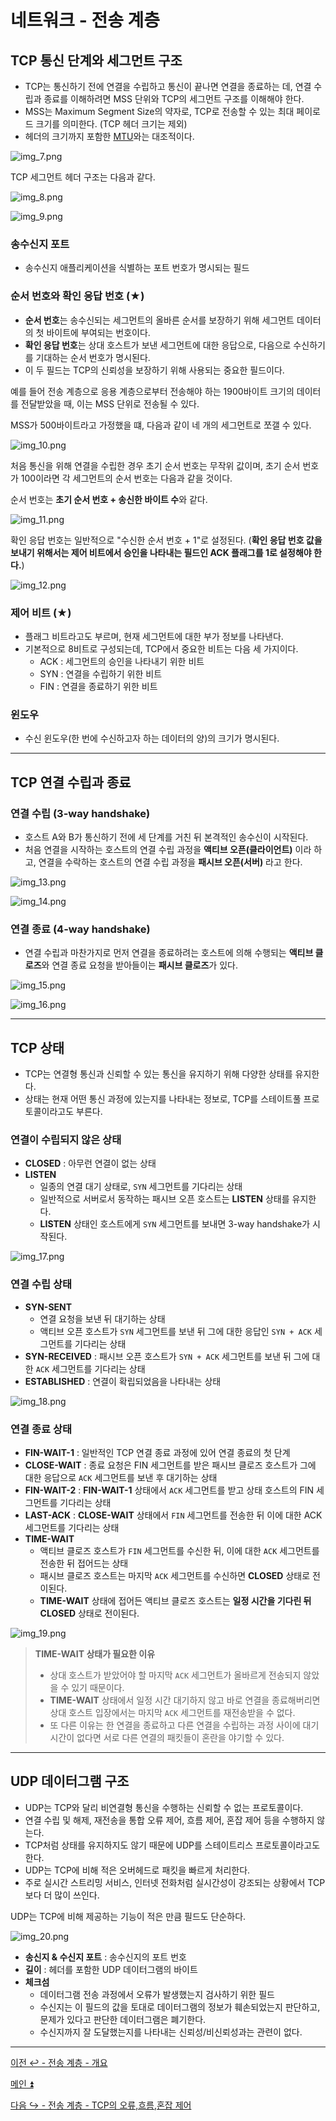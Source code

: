 # 네트워크 - 전송 계층

## TCP 통신 단계와 세그먼트 구조

- TCP는 통신하기 전에 연결을 수립하고 통신이 끝나면 연결을 종료하는 데, 연결 수립과 종료를 이해하려면 MSS 단위와
TCP의 세그먼트 구조를 이해해야 한다.
- MSS는 Maximum Segment Size의 약자로, TCP로 전송할 수 있는 최대 페이로드 크기를 의미한다. (TCP 헤더 크기는 제외)
- 헤더의 크기까지 포함한 [MTU](https://github.com/genesis12345678/TIL/blob/main/cs/network/network_layer/Basic.md#%EC%9D%B8%ED%84%B0%EB%84%B7-%ED%94%84%EB%A1%9C%ED%86%A0%EC%BD%9C-ip--internet-protocol)와는 대조적이다.

![img_7.png](image/img_7.png)

TCP 세그먼트 헤더 구조는 다음과 같다.

![img_8.png](image/img_8.png)

![img_9.png](image/img_9.png)

### 송수신지 포트

- 송수신지 애플리케이션을 식별하는 포트 번호가 명시되는 필드

### 순서 번호와 확인 응답 번호 (★)

- **순서 번호**는 송수신되는 세그먼트의 올바른 순서를 보장하기 위해 세그먼트 데이터의 첫 바이트에 부여되는 번호이다.
- **확인 응답 번호**는 상대 호스트가 보낸 세그먼트에 대한 응답으로, 다음으로 수신하기를 기대하는 순서 번호가 명시된다.
- 이 두 필드는 TCP의 신뢰성을 보장하기 위해 사용되는 중요한 필드이다.

예를 들어 전송 계층으로 응용 계층으로부터 전송해야 하는 1900바이트 크기의 데이터를 전달받았을 때, 이는 MSS 단위로
전송될 수 있다.

MSS가 500바이트라고 가정했을 떄, 다음과 같이 네 개의 세그먼트로 쪼갤 수 있다.

![img_10.png](image/img_10.png)

처음 통신을 위해 연결을 수립한 경우 초기 순서 번호는 무작위 값이며, 초기 순서 번호가 100이라면 각 세그먼트의
순서 번호는 다음과 같을 것이다. 

순서 번호는 **초기 순서 번호 + 송신한 바이트 수**와 같다.

![img_11.png](image/img_11.png)

확인 응답 번호는 일반적으로 "수신한 순서 번호 + 1"로 설정된다. (**확인 응답 번호 값을 보내기 위해서는
제어 비트에서 승인을 나타내는 필드인 ACK 플래그를 1로 설정해야 한다.**)

![img_12.png](image/img_12.png)

### 제어 비트 (★)

- 플래그 비트라고도 부르며, 현재 세그먼트에 대한 부가 정보를 나타낸다.
- 기본적으로 8비트로 구성되는데, TCP에서 중요한 비트는 다음 세 가지이다.
  - ACK : 세그먼트의 승인을 나타내기 위한 비트
  - SYN : 연결을 수립하기 위한 비트
  - FIN : 연결을 종료하기 위한 비트

### 윈도우

- 수신 윈도우(한 번에 수신하고자 하는 데이터의 양)의 크기가 명시된다.

---

## TCP 연결 수립과 종료

### 연결 수립 (3-way handshake)

- 호스트 A와 B가 통신하기 전에 세 단계를 거친 뒤 본격적인 송수신이 시작된다.
- 처음 연결을 시작하는 호스트의 연결 수립 과정을 **액티브 오픈(클라이언트)** 이라 하고, 연결을 수락하는 호스트의
연결 수립 과정을 **패시브 오픈(서버)** 라고 한다.

![img_13.png](image/img_13.png)

![img_14.png](image/img_14.png)

### 연결 종료 (4-way handshake)

- 연결 수립과 마찬가지로 먼저 연결을 종료하려는 호스트에 의해 수행되는 **액티브 클로즈**와 연결 종료 요청을 받아들이는
**패시브 클로즈**가 있다.

![img_15.png](image/img_15.png)

![img_16.png](image/img_16.png)

---

## TCP 상태

- TCP는 연결형 통신과 신뢰할 수 있는 통신을 유지하기 위해 다양한 상태를 유지한다.
- 상태는 현재 어떤 통신 과정에 있는지를 나타내는 정보로, TCP를 스테이트풀 프로토콜이라고도 부른다.

### 연결이 수립되지 않은 상태

- **CLOSED** : 아무런 연결이 없는 상태
- **LISTEN**
  - 일종의 연결 대기 상태로, `SYN` 세그먼트를 기다리는 상태
  - 일반적으로 서버로서 동작하는 패시브 오픈 호스트는 **LISTEN** 상태를 유지한다.
  - **LISTEN** 상태인 호스트에게 `SYN` 세그먼트를 보내면 3-way handshake가 시작된다.

![img_17.png](image/img_17.png)

### 연결 수립 상태

- **SYN-SENT**
  - 연결 요청을 보낸 뒤 대기하는 상태
  - 액티브 오픈 호스트가 `SYN` 세그먼트를 보낸 뒤 그에 대한 응답인 `SYN + ACK` 세그먼트를 기다리는 상태
- **SYN-RECEIVED** : 패시브 오픈 호스트가 `SYN + ACK` 세그먼트를 보낸 뒤 그에 대한 `ACK` 세그먼트를 기다리는 상태
- **ESTABLISHED** : 연결이 확립되었음을 나타내는 상태

![img_18.png](image/img_18.png)

### 연결 종료 상태

- **FIN-WAIT-1** : 일반적인 TCP 연결 종료 과정에 있어 연결 종료의 첫 단계
- **CLOSE-WAIT** : 종료 요청은 FIN 세그먼트를 받은 패시브 클로즈 호스트가 그에 대한 응답으로 `ACK` 
세그먼트를 보낸 후 대기하는 상태
- **FIN-WAIT-2** : **FIN-WAIT-1** 상태에서 `ACK` 세그먼트를 받고 상태 호스트의 FIN 세그먼트를 기다리는 상태
- **LAST-ACK** : **CLOSE-WAIT** 상태에서 `FIN` 세그먼트를 전송한 뒤 이에 대한 ACK 세그먼트를 기다리는 상태
- **TIME-WAIT**
  - 액티브 클로즈 호스트가 `FIN` 세그먼트를 수신한 뒤, 이에 대한 `ACK` 세그먼트를 전송한 뒤 접어드는 상태
  - 패시브 클로즈 호스트는 마지막 `ACK` 세그먼트를 수신하면 **CLOSED** 상태로 전이된다.
  - **TIME-WAIT** 상태에 접어든 액티브 클로즈 호스트는 **일정 시간을 기다린 뒤** **CLOSED** 상태로 전이된다.

![img_19.png](image/img_19.png)

> **TIME-WAIT 상태가 필요한 이유**
> 
> - 상대 호스트가 받았어야 할 마지막 `ACK` 세그먼트가 올바르게 전송되지 않았을 수 있기 때문이다.
> - **TIME-WAIT** 상태에서 일정 시간 대기하지 않고 바로 연결을 종료해버리면 상대 호스트 입장에서는 마지막
> `ACK` 세그먼트를 재전송받을 수 없다.
> - 또 다른 이유는 한 연결을 종료하고 다른 연결을 수립하는 과정 사이에 대기 시간이 없다면 서로 다른 연결의
> 패킷들이 혼란을 야기할 수 있다.

---

## UDP 데이터그램 구조

- UDP는 TCP와 달리 비연결형 통신을 수행하는 신뢰할 수 없는 프로토콜이다.
- 연결 수립 및 해제, 재전송을 통합 오류 제어, 흐름 제어, 혼잡 제어 등을 수행하지 않는다.
- TCP처럼 상태를 유지하지도 않기 때문에 UDP를 스테이트리스 프로토콜이라고도 한다.
- UDP는 TCP에 비해 적은 오버헤드로 패킷을 빠르게 처리한다.
- 주로 실시간 스트리밍 서비스, 인터넷 전화처럼 실시간성이 강조되는 상황에서 TCP보다 더 많이 쓰인다.

UDP는 TCP에 비해 제공하는 기능이 적은 만큼 필드도 단순하다.

![img_20.png](image/img_20.png)

- **송신지 & 수신지 포트** : 송수신지의 포트 번호
- **길이** : 헤더를 포함한 UDP 데이터그램의 바이트
- **체크섬**
  - 데이터그램 전송 과정에서 오류가 발생했는지 검사하기 위한 필드
  - 수신지는 이 필드의 값을 토대로 데이터그램의 정보가 훼손되었는지 판단하고, 문제가 있다고 판단한 데이터그램은 폐기한다.
  - 수신지까지 잘 도달했는지를 나타내는 신뢰성/비신뢰성과는 관련이 없다.

---

[이전 ↩️ - 전송 계층 - 개요]()

[메인 ⏫](https://github.com/genesis12345678/TIL/blob/main/cs/network/Main.md)

[다음 ↪️ - 전송 계층 - TCP의 오류,흐름,혼잡 제어]()